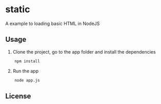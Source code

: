 static
======

A example to loading basic HTML in NodeJS

## Usage

1. Clone the project, go to the app folder and install the dependencies
```bash
	npm install
```
2. Run the app
```bash
	node app.js
```

## License